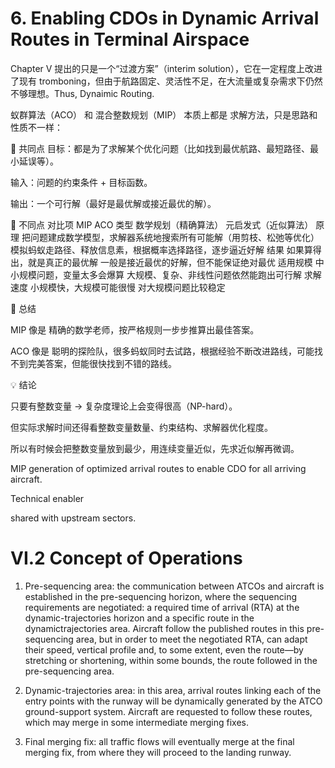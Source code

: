 # 6. Enabling CDOs in Dynamic Arrival Routes in Terminal Airspace

Chapter V 提出的只是一个“过渡方案”（interim solution），它在一定程度上改进了现有 tromboning，但由于航路固定、灵活性不足，在大流量或复杂需求下仍然不够理想。Thus, Dynaimic Routing.

蚁群算法（ACO） 和 混合整数规划（MIP） 本质上都是 求解方法，只是思路和性质不一样：

📌 共同点
目标：都是为了求解某个优化问题（比如找到最优航路、最短路径、最小延误等）。

输入：问题的约束条件 + 目标函数。

输出：一个可行解（最好是最优解或接近最优的解）。

📌 不同点
对比项	MIP	ACO
类型	数学规划（精确算法）	元启发式（近似算法）
原理	把问题建成数学模型，求解器系统地搜索所有可能解（用剪枝、松弛等优化）	模拟蚂蚁走路径、释放信息素，根据概率选择路径，逐步逼近好解
结果	如果算得出，就是真正的最优解	一般是接近最优的好解，但不能保证绝对最优
适用规模	中小规模问题，变量太多会爆算	大规模、复杂、非线性问题依然能跑出可行解
求解速度	小规模快，大规模可能很慢	对大规模问题比较稳定

📍 总结

MIP 像是 精确的数学老师，按严格规则一步步推算出最佳答案。

ACO 像是 聪明的探险队，很多蚂蚁同时去试路，根据经验不断改进路线，可能找不到完美答案，但能很快找到不错的路线。

💡 结论

只要有整数变量 → 复杂度理论上会变得很高（NP-hard）。

但实际求解时间还得看整数变量数量、约束结构、求解器优化程度。

所以有时候会把整数变量放到最少，用连续变量近似，先求近似解再微调。


MIP generation of optimized arrival routes to enable CDO for all arriving aircraft.

Technical  enabler

shared with upstream sectors.

# VI.2 Concept of Operations
1. Pre-sequencing area: the communication between ATCOs and aircraft is established in the pre-sequencing horizon, where the sequencing requirements are negotiated: a required time of arrival (RTA) at the dynamic-trajectories horizon and a specific route in the dynamictrajectories area. Aircraft follow the published routes in this pre-sequencing area, but in order to meet the negotiated RTA, can adapt their speed, vertical profile and, to some extent, even the route—by stretching or shortening, within some bounds, the route followed in the pre-sequencing area.  
   
   
2. Dynamic-trajectories area: in this area, arrival routes linking each of the entry points with the runway will be dynamically generated by the ATCO ground-support system. Aircraft are requested to follow these routes, which may merge in some intermediate merging fixes.  
   
3. Final merging fix: all traffic flows will eventually merge at the final merging fix, from where they will proceed to the landing runway.